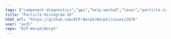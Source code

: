 ```yaml
---
tags: ["component-diagnostics","gpu","help-wanted","laser","particle-in-cell","physics","pic","plasma","research","simulation"]
title: "Particle Histogram 2D"
html_url: "https://github.com/ECP-WarpX/WarpX/issues/2876"
user: "ax3l"
repo: "ECP-WarpX/WarpX"
---
```


